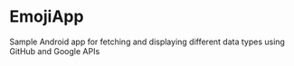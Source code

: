 # EmojiApp
Sample Android app for fetching and displaying different data types using GitHub and Google APIs
